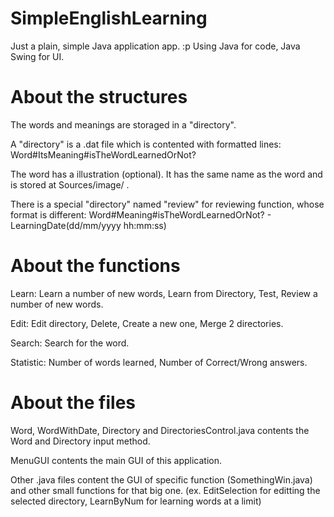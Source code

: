 # SimpleEnglishLearning

Just a plain, simple Java application app. :p
Using Java for code, Java Swing for UI.

# About the structures

The words and meanings are storaged in a "directory".

A "directory" is a .dat file which is contented with formatted lines: Word#ItsMeaning#isTheWordLearnedOrNot?

The word has a illustration (optional). It has the same name as the word and is stored at Sources/image/ .

There is a special "directory" named "review" for reviewing function, whose format is different: Word#Meaning#isTheWordLearnedOrNot? - LearningDate(dd/mm/yyyy hh:mm:ss)

# About the functions
Learn: Learn a number of new words, Learn from Directory, Test, Review a number of new words.

Edit: Edit directory, Delete, Create a new one, Merge 2 directories.

Search: Search for the word.

Statistic: Number of words learned, Number of Correct/Wrong answers.

# About the files

Word, WordWithDate, Directory and DirectoriesControl.java contents the Word and Directory input method.

MenuGUI contents the main GUI of this application.

Other .java files content the GUI of specific function (SomethingWin.java) and other small functions for that big one. (ex. EditSelection for editting the selected directory, LearnByNum for learning words at a limit)




